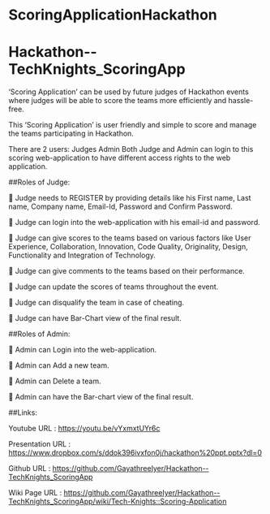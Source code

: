 # ScoringApplicationHackathon

# Hackathon--TechKnights_ScoringApp

‘Scoring Application’ can be used by future judges of Hackathon events where judges will be able to score the teams more efficiently and hassle-free.

This ‘Scoring Application’ is user friendly and simple to score and manage the teams participating in Hackathon.

There are 2 users:
				Judges
				Admin
Both Judge and Admin can login to this scoring web-application to have different access rights to the web application.


##Roles of Judge:

	Judge needs to REGISTER by providing details like his First name, Last name, Company name, Email-Id, Password and Confirm Password.

	Judge can login into the web-application with his email-id and password.

	Judge can give scores to the teams based on various factors like User Experience, Collaboration, Innovation, Code Quality, Originality, Design, Functionality and Integration of Technology.

	Judge can give comments to the teams based on their performance.

	Judge can update the scores of teams throughout the event.

	Judge can disqualify the team in case of cheating.

	Judge can have Bar-Chart view of the final result.


##Roles of Admin:

	Admin can Login into the web-application.

	Admin can Add a new team.

	Admin can Delete a team.

	Admin can have the Bar-chart view of the final result.

##Links:
 
 Youtube URL : https://youtu.be/vYxmxtUYr6c
 
 Presentation URL : https://www.dropbox.com/s/ddok396ivxfon0j/hackathon%20ppt.pptx?dl=0
 
 Github URL :  https://github.com/GayathreeIyer/Hackathon--TechKnights_ScoringApp
 
 Wiki Page URL :  https://github.com/GayathreeIyer/Hackathon--TechKnights_ScoringApp/wiki/Tech-Knights::Scoring-Application
